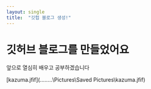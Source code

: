 ```yaml
---
layout: single
title:  "깃헙 블로그 생성!"
---
```


# 깃허브 블로그를 만들었어요

앞으로 열심히 배우고 공부하겠습니다

 [kazuma.jfif](..\..\..\..\Pictures\Saved Pictures\kazuma.jfif) 
